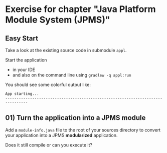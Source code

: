 # Exercise for chapter "Java Platform Module System (JPMS)"

## Easy Start

Take a look at the existing source code in submodule `appl`.

Start the application

* in your IDE 
* and also on the command line using `gradlew -q appl:run`

You should see some colorful output like:

````
App starting...
--------------------------------------------------------------------------------
````

## 01) Turn the application into a JPMS module

Add a `module-info.java` file to the root of your sources directory to convert your application into a 
JPMS **modularized** application.

Does it still compile or can you execute it?

